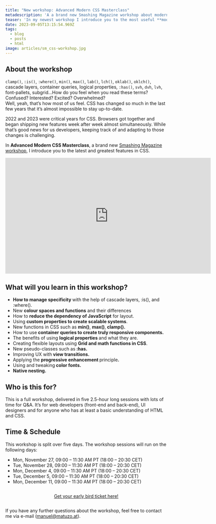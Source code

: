 ```yaml
---
title: "New workshop: Advanced Modern CSS Masterclass"
metadescription: 'A a brand new Smashing Magazine workshop about modern CSS:'
teaser: 'In my newest workshop I introduce you to the most useful **modern features in CSS** and show how you can implement them today in your code base to improve scalability, maintainability, and productivity.'
date: 2023-09-05T13:15:54.969Z
tags:
  - blog
  - posts
  - html
image: articles/sm_css-workshop.jpg
---
```


## About the workshop

`clamp()`, `:is()`, `:where()`, `min()`, `max()`, `lab()`, `lch()`, `oklab()`, `oklch()`, cascade layers, container queries, logical properties, `:has()`, `svh`, `dvh`, `lvh`, font-pallets, subgrid…How do you feel when you read these terms? Confused? Interested? Excited? Overwhelmed?  
Well, yeah, that’s how most of us feel. CSS has changed so much in the last few years that it’s almost impossible to stay up-to-date.

2022 and 2023 were critical years for CSS. Browsers got together and began shipping new features week after week almost simultaneously. While that’s good news for us developers, keeping track of and adapting to those changes is challenging.

In **Advanced Modern CSS Masterclass**, a brand new [Smashing Magazine workshop](https://smashingconf.com/online-workshops), I introduce you to the latest and greatest features in CSS.

<div class="content__video-wrapper"><div class="video-wrapper">
<iframe title="Introduction to the course" src="https://player.vimeo.com/video/856902125?h=36cc1eeb9c" width="640" height="360" frameborder="0"  allowfullscreen></iframe>
</div></div>

## What will you learn in this workshop?

<ul><li><strong>How to manage specificity </strong>with the help of cascade layers, :is(), and :where().</li><li>New <strong>colour spaces and functions</strong> and their differences</li><li>How to <strong>reduce the dependency of JavaScript</strong> for layout.</li><li>Using <strong>custom properties to create scalable systems</strong>.</li><li>New functions in CSS such as <strong>min()</strong>, <strong>max()</strong>,<strong> clamp().</strong></li><li>How to use<strong> container queries to create truly responsive components.</strong></li><li>The benefits of using <strong>logical properties </strong>and what they are.</li><li>Creating flexible layouts using <strong>Grid and math functions in CSS</strong>.</li><li>New pseudo-classes such as<strong> :has.</strong></li><li>Improving UX with<strong> view transitions.&nbsp;</strong></li><li>Applying the <strong>progressive enhancement </strong>principle<strong>.</strong></li><li>Using and tweaking<strong> color fonts.</strong></li><li><strong>Native nesting.</strong></li></ul>

## Who is this for?

This is a full workshop, delivered in five 2.5-hour long sessions with lots of time for Q&A. It’s for web developers (front-end and back-end), UI designers and for anyone who has at least a basic understanding of HTML and CSS.

## Time & Schedule

This workshop is split over five days. The workshop sessions will run on the following days:

<ul><li>Mon, November 27, <span class="small-caps">09:00 – 11:30 AM PT (18:00 – 20:30 CET)</span></li><li>Tue, November 28, <span class="small-caps">09:00 – 11:30 AM PT (18:00 – 20:30 CET)</span></li><li>Mon, December 4, <span class="small-caps">09:00 – 11:30 AM PT (18:00 – 20:30 CET)</span></li><li>Tue, December 5, <span class="small-caps">09:00 – 11:30 AM PT (18:00 – 20:30 CET)</span></li><li>Mon, December 11, <span class="small-caps">09:00 – 11:30 AM PT (18:00 – 20:30 CET)</span></li></ul>


<p style="text-align: center; margin: 2em;">
<a class="cta" href="https://smashingconf.com/online-workshops/workshops/modern-css-manuel-matuzovic/#time-schedule">
Get your early bird ticket here!
</a>
</p>

If you have any further questions about the workshop, feel free to contact me via e-mail ([manuel@matuzo.at](manuel@matuzo.at)). 